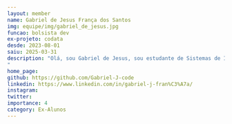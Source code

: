 ```yaml
---
layout: member
name: Gabriel de Jesus França dos Santos 
img: equipe/img/gabriel_de_jesus.jpg
funcao: bolsista dev
ex-projeto: codata
desde: 2023-08-01
saiu: 2025-03-31
description: "Olá, sou Gabriel de Jesus, sou estudante de Sistemas de Informação na UFPB. Entrei no Ayty pelo projeto da CODATA, pelo time de Inteligência Artificial. Gosto de programar no backend com C# e Python. E tenho como hobbies jogos (normalmente RPGs) e a leitura de manga.
"
home_page: 
github: https://github.com/Gabriel-J-code
linkedin: https://www.linkedin.com/in/gabriel-j-fran%C3%A7a/
instagram: 
twitter: 
importance: 4
category: Ex-Alunos
---
```

